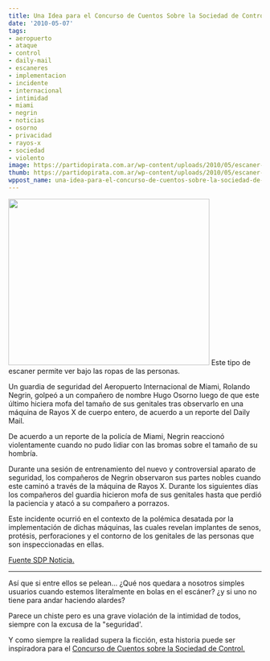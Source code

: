 ```yaml
---
title: Una Idea para el Concurso de Cuentos Sobre la Sociedad de Control
date: '2010-05-07'
tags:
- aeropuerto
- ataque
- control
- daily-mail
- escaneres
- implementacion
- incidente
- internacional
- intimidad
- miami
- negrin
- noticias
- osorno
- privacidad
- rayos-x
- sociedad
- violento
image: https://partidopirata.com.ar/wp-content/uploads/2010/05/escaner-personal-seguridad-aeropuerto.jpg
thumb: https://partidopirata.com.ar/wp-content/uploads/2010/05/escaner-personal-seguridad-aeropuerto.jpg
wppost_name: una-idea-para-el-concurso-de-cuentos-sobre-la-sociedad-de-control
---
```


<a href="https://partidopirata.com.ar/wp-content/uploads/2010/05/escaner-personal-seguridad-aeropuerto.jpg"><img class="size-full wp-image-187" title="Escaner personal aeroportuario" src="https://partidopirata.com.ar/wp-content/uploads/2010/05/escaner-personal-seguridad-aeropuerto.jpg" alt="" width="400" height="331" /></a> Este tipo de escaner permite ver bajo las ropas de las personas.


Un guardia de seguridad del Aeropuerto Internacional de Miami, Rolando Negrin, golpeó a un compañero de nombre Hugo Osorno luego de que este último hiciera mofa del tamaño de sus genitales tras observarlo en una máquina de Rayos X de cuerpo entero, de acuerdo a un reporte del Daily Mail.

De acuerdo a un reporte de la policía de Miami, Negrin reaccionó violentamente cuando no pudo lidiar con las bromas sobre el tamaño de su hombría.

Durante una sesión de entrenamiento del nuevo y controversial aparato de seguridad, los compañeros de Negrin observaron sus partes nobles cuando este caminó a través de la máquina de Rayos X. Durante los siguientes días los compañeros del guardia hicieron mofa de sus genitales hasta que perdió la paciencia y atacó a su compañero a porrazos.

Este incidente ocurrió en el contexto de la polémica desatada por la implementación de dichas máquinas, las cuales revelan implantes de senos, protésis, perforaciones y el contorno de los genitales de las personas que son inspeccionadas en ellas.

<a href="http://sdpnoticias.com/sdp/contenido/nacional/2010/05/07/1010/1040592" target="_blank">Fuente SDP Noticia.</a>

<hr />

Así que si entre ellos se pelean... ¿Qué nos quedara a nosotros simples usuarios cuando estemos literalmente en bolas en el escáner? ¿y si uno no tiene para andar haciendo alardes?

Parece un chiste pero es una grave violación de la intimidad de todos, siempre con la excusa de la "seguridad'.

Y como siempre la realidad supera la ficción, esta historia puede ser inspiradora para el <a href="http://partido-pirata.blogspot.com/2010/05/concurso-de-cuentos-sobre-la-sociedad.html">Concurso de Cuentos sobre la Sociedad de Control.</a>
